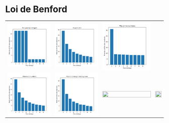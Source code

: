 # Loi de Benford

<table style="border:none;">
  <tr>
    <td style="border:none;">
      <img width="100%" height="100%" src="./plots/The positive integers.svg">
    </td>
    <td style="border:none;">
      <img width="100%" height="100%" src="./plots/Powers of 2.svg">
    </td>
    <td style="border:none;">
      <img width="100%" height="100%" src="./plots/The prime numbers.svg">
    </td>
  </tr>
  <tr>
    <td style="border:none;">
      <img width="100%" height="100%" src="./plots/Fibonacci numbers.svg">
    </td>
    <td style="border:none;">
      <img width="100%" height="100%" src="./plots/Pascal's triangle read by rows.svg">
    </td>
    <td style="border:none;">
      <img width="100%" height="100%" src="./plots/x.svg">
    </td>
    <td style="border:none;">
      <img width="100%" height="100%" src="./plots/x.svg">
    </td>
  </tr>
</table>